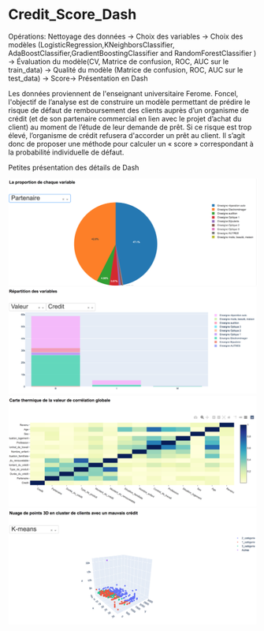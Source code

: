 # Credit_Score_Dash
Opérations:  Nettoyage des données -> Choix des variables -> Choix des modèles  (LogisticRegression,KNeighborsClassifier, AdaBoostClassifier,GradientBoostingClassifier and RandomForestClassifier ) -> Évaluation du modèle(CV, Matrice de confusion, ROC, AUC  sur le train_data) -> Qualité du modèle (Matrice de confusion, ROC, AUC sur le test_data) -> Score-> Présentation en Dash

Les données proviennent de l'enseignant universitaire Ferome. Foncel, l'objectif de l’analyse est de construire un modèle permettant de prédire le risque de défaut de remboursement des clients auprès d’un organisme de crédit (et de son partenaire commercial en lien avec le projet d’achat du client) au moment de l’étude de leur demande de prêt. Si ce risque est trop élevé, l’organisme de crédit refusera d'accorder un prêt au client. Il s’agit donc de proposer une méthode pour calculer un « score » correspondant à la probabilité individuelle de défaut.

Petites présentation des détails de Dash

![image](https://github.com/JIMMY-XU1/Credit_Score_Dash/blob/main/DashGraph/%E5%B1%8F%E5%B9%95%E5%BF%AB%E7%85%A7%202020-11-14%20%E4%B8%8B%E5%8D%884.11.38.png)
![image](https://github.com/JIMMY-XU1/Credit_Score_Dash/blob/main/DashGraph/%E5%B1%8F%E5%B9%95%E5%BF%AB%E7%85%A7%202020-11-14%20%E4%B8%8B%E5%8D%884.37.14.png)
![image](https://github.com/JIMMY-XU1/Credit_Score_Dash/blob/main/DashGraph/%E5%B1%8F%E5%B9%95%E5%BF%AB%E7%85%A7%202020-11-14%20%E4%B8%8B%E5%8D%884.12.27.png)
![image](https://github.com/JIMMY-XU1/Credit_Score_Dash/blob/main/DashGraph/%E5%B1%8F%E5%B9%95%E5%BF%AB%E7%85%A7%202020-11-14%20%E4%B8%8B%E5%8D%884.12.59.png)

